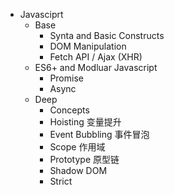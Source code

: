 - Javasciprt
  - Base
    - Synta and Basic Constructs
    - DOM Manipulation
    - Fetch API / Ajax (XHR)
  - ES6+ and Modluar Javascript
    - Promise
    - Async
  - Deep
    - Concepts
    - Hoisting 变量提升
    - Event Bubbling 事件冒泡
    - Scope 作用域
    - Prototype 原型链
    - Shadow DOM 
    - Strict